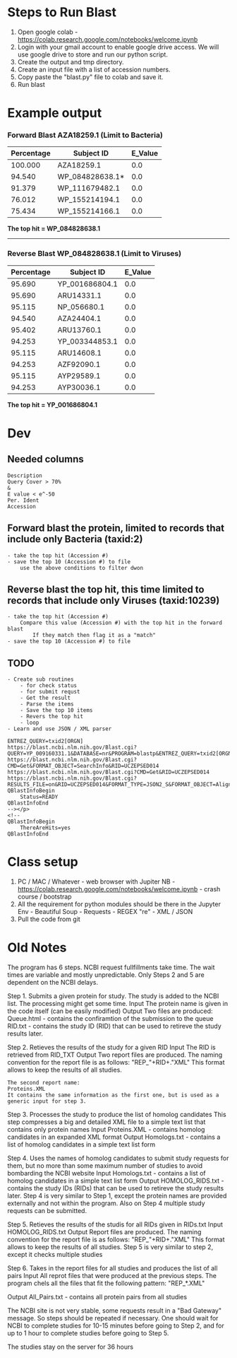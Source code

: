 # Steps to Run Blast
1. Open google colab - https://colab.research.google.com/notebooks/welcome.ipynb
2. Login with your gmail account to enable google drive access. We will use google drive to store and run our python script.
3. Create the output and tmp directory.
4. Create an input file with a list of accession numbers.
5. Copy paste the "blast.py" file to colab and save it.
6. Run blast

# Example output
### Forward Blast AZA18259.1 (Limit to Bacteria)
| Percentage | Subject ID |E_Value|
|--|--|--|
100.000| AZA18259.1| 0.0|
94.540| WP_084828638.1*| 0.0|
91.379| WP_111679482.1| 0.0|
76.012| WP_155214194.1| 0.0|
75.434| WP_155214166.1| 0.0|
**The top hit = WP_084828638.1**

---------------------------------------
### Reverse Blast WP_084828638.1 (Limit to Viruses)
| Percentage | Subject ID |E_Value|
|--|--|--|
95.690|YP_001686804.1|0.0|
95.690|ARU14331.1|0.0|
95.115|NP_056680.1|0.0|
94.540|AZA24404.1|0.0|
95.402|ARU13760.1|0.0|
94.253|YP_003344853.1|0.0|
95.115|ARU14608.1|0.0|
94.253|AZF92090.1|0.0|
95.115|AYP29589.1|0.0|
94.253|AYP30036.1|0.0|
**The top hit =  YP_001686804.1**

# Dev
## Needed columns
    Description	
    Query Cover > 70%
    &
    E value < e^-50
    Per. Ident
    Accession

## Forward blast the protein, limited to records that include only Bacteria (taxid:2)
    - take the top hit (Accession #)
    - save the top 10 (Accession #) to file
        use the above conditions to filter dwon
## Reverse blast the top hit, this time limited to records that include only Viruses (taxid:10239)
    - take the top hit (Accession #)
        Compare this value (Accession #) with the top hit in the forward blast
            If they match then flag it as a "match"
    - save the top 10 (Accession #) to file

## TODO
    - Create sub routines
        - for check status
        - for submit requst
        - Get the result
        - Parse the items
        - Save the top 10 items
        - Revers the top hit
        - loop 
    - Learn and use JSON / XML parser
   
```
ENTREZ_QUERY=txid2[ORGN]
https://blast.ncbi.nlm.nih.gov/Blast.cgi?QUERY=YP_009160331.1&DATABASE=nr&PROGRAM=blastp&ENTREZ_QUERY=txid2[ORGN]&CMD=Put&FORMAT_TYPE=XML
https://blast.ncbi.nlm.nih.gov/Blast.cgi?CMD=Get&FORMAT_OBJECT=SearchInfo&RID=UCZEPSED014
https://blast.ncbi.nlm.nih.gov/Blast.cgi?CMD=Get&RID=UCZEPSED014
https://blast.ncbi.nlm.nih.gov/Blast.cgi?RESULTS_FILE=on&RID=UCZEPSED014&FORMAT_TYPE=JSON2_S&FORMAT_OBJECT=Alignment&CMD=Get
QBlastInfoBegin
    Status=READY
QBlastInfoEnd
--></p> 
<!--
QBlastInfoBegin
    ThereAreHits=yes
QBlastInfoEnd
```

# Class setup 
1. PC / MAC / Whatever - web browser with Jupiter NB
        - https://colab.research.google.com/notebooks/welcome.ipynb
        - crash course / bootstrap
2. All the requirement for python modules should be there in the Jupyter Env
        - Beautiful Soup
        - Requests
        - REGEX "re"
        - XML / JSON
3. Pull the code from git

# Old Notes

The program has 6 steps. NCBI request fullfillments take time. The wait times are variable and mostly unpredictable.  Only Steps 2 and 5 are dependent on the NCBI delays.

Step 1.
Submits a given protein for study. The study is added to the NCBI list. The processing might get some time.
Input
	The protein name is given in the code itself (can be easily modified)
Output
	Two files are produced:
	Queue.html - contains the confiramtion of the submission to the queue
	RID.txt - contains the study ID (RID) that can be used to retireve the study results later.

Step 2.
Retieves the results of the study for a given RID
Input
	The RID is retrieved from RID_TXT
Output 
	Two report files are produced. The naming convention for the report file is as follows:
	"REP_"+RID+."XML"
	This format allows to keep the results of all studies.

	The second report name:
	Proteins.XML
	It contains the same information as the first one, but is used as a generic input for step 3. 

Step 3.
Processes the study to produce the list of homolog candidates
This step compresses a big and detailed XML file to a simple text list that contains only protein names
Input
	Proteins.XML - contains homolog candidates in an expanded XML format
Output
	Homologs.txt - contains a list of homolog candidates in a simple text list form

Step 4.
Uses the names of homolog candidates to submit study requests for them, but no more than some maximum number of studies to avoid bombarding the NCBI website
Input
	Homologs.txt - contains a list of homolog candidates in a simple text list form
Output
	HOMOLOG_RIDS.txt - contains the study IDs (RIDs) that can be used to retireve the study results later.
Step 4 is very similar to Step 1, except the protein names are provided externally and not within the program. Also on Step 4 multiple study requests can be submitted.

Step 5.
Retieves the results of the studis for all RIDs given in RIDs.txt
Input
	HOMOLOG_RIDS.txt 
Output 
	Report files are produced. The naming convention for the report file is as follows:
	"REP_"+RID+."XML"
	This format allows to keep the results of all studies.
Step 5 is very similar to step 2, except it checks multiple studies

Step 6.
Takes in the report files for all studies and produces the list of all pairs
Input
	All reprot files that were produced at the previous steps. The program chels all the files that fit the following pattern:
	"REP_*.XML"

Output
	All_Pairs.txt - contains all protein pairs from all studies


The NCBI site is not very stable, some requests result in a "Bad Gateway" message. So steps should be repeated if necessary.
One should wait for NCBI to complete studies for 10-15 minutes before going to Step 2, and for up to 1 hour to complete studies before going to Step 5. 

The studies stay on the server for 36 hours

